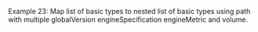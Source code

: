 Example 23:
Map list of basic types to nested list of basic types using path with multiple globalVersion engineSpecification
engineMetric and volume.
